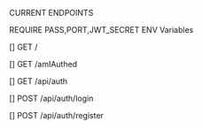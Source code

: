 CURRENT ENDPOINTS

REQUIRE PASS,PORT,JWT_SECRET ENV Variables

[] GET /

[] GET /amIAuthed

[] GET /api/auth

[] POST /api/auth/login

[] POST /api/auth/register
